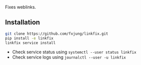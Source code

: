 Fixes weblinks.

## Installation

```bash
git clone https://github.com/fxjung/linkfix.git
pip install -e linkfix
linkfix service install
```

- Check service status using `systemctl --user status linkfix`
- Check service logs using `journalctl --user -u linkfix`

